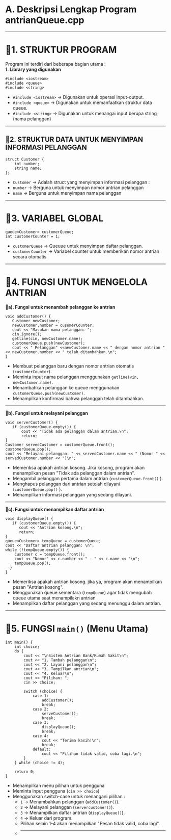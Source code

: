 # A. Deskripsi Lengkap Program antrianQueue.cpp
---
# 📌1. STRUKTUR PROGRAM
Program ini terdiri dari beberapa bagian utama :
<br>**1. Library yang digunakan**
```
#include <iostream>
#include <queue>
#include <string>
```
* `#include <iostream>` &rarr; Digunakan untuk operasi input-output.
* `#include <queue>` &rarr; Digunakan untuk memanfaatkan struktur data queue.
* `#include <string>` &rarr; Digunakan untuk menangai input berupa string (nama pelanggan)
---
## 📌2. STRUKTUR DATA UNTUK MENYIMPAN INFORMASI PELANGGAN
```
struct Customer {
    int number;
    string name;
};
```
* `Customer` &rarr; Adalah struct yang menyimpan informasi pelanggan :
* `number` &rarr; Berguna untuk menyimpan nomor antrian pelanggan
* `name` &rarr; Berguna untuk menyimpan nama pelanggan
---
# 📌3. VARIABEL GLOBAL
```
queue<Customer> customerQueue;
int customerCounter = 1;
```
* `customerQueue` &rarr; Queuue untuk menyimpan daftar pelanggan.
* `customerCounter` &rarr; Variabel counter untuk memberikan nomor antrian secara otomatis
--- 
# 📌4. FUNGSI UNTUK MENGELOLA ANTRIAN
**🔷a). Fungsi untuk menambah pelanggan ke antrian**
```
void addCustomer() {
   Customer newCustomer;
   newCustomer.number = cusomerCounter;
   cout << "Masukan nama pelanggan: ";
   cin.ignore();
   getline(cin, newCustomer.name);
   customerQueue.push(newCustomer);
   cout << " Pelanggan" <<newCustomer.name << " dengan nomor antrian " << newCustomer.number << " telah ditambahkan.\n";
}
```
* Membuat pelanggan baru dengan nomor antrian otomatis (`customerCounter`).
* Meminta input nama pelanggan menggunakan `getline(vin, newCustomer.name)`.
* Menambahkan pelanggan ke queue menggunakan `customerQueue.push(newCustomer)`.
* Menampilkan konfirmasi bahwa pelanggan telah ditambahkan.
--- 
**🔷b). Fungsi untuk melayani pelanggan**
```
void serverCustomer() {
   if (customerQueue.empty()) {
       cout << "Tidak ada pelanggan dalam antrian.\n";
       return;
}
Customer servedCustomer = customerQueue.front();
customerQueue.pop();
cout << "Melayani pelanggan: " << servedCustomer.name << " (Nomor " << servedCustomer.number << ")\n";
```
* Memeriksa apakah antrian kosong. Jika kosong, program akan menampilkan pesan "Tidak ada pelanggan dalam antrian".
* Mengambil pelanggan pertama dalam antrian (`customerQueue.front()` ).
* Menghapus pelanggan dari antrian setelah dilayani (`customerQueue.pop()` ).
* Menampilkan informasi pelanggan yang sedang dilayani.
--- 
**🔷c). Fungsi untuk menampilkan daftar antrian**
```
void displayQueue() {
   if (customerQueue.empty()) {
      cout << "Antrian kosong.\n";
      return;
} 
queue<Customer> tempQueue = customerQueue;
cout << "Daftar antrian pelanggan: \n";
while (!tempQueue.empty()) {
    Customer c = tempQueue.front();
    cout << "Nomor" << c.number << " - " << c.name << "\n";
    tempQueue.pop();
  }
}
```
* Memeriksa apakah antrian kosong. jika ya, program akan menampilkan pesan "Antrian kosong".
* Menggunakan queue sementara (`tempQueue`) agar tidak mengubah queue utama saat menampilakn antrian
* Menampilkan daftar pelanggan yang sedang menunggu dalam antrian.
--- 
# 📌5. FUNGSI `main()` (Menu Utama) 
```
int main() {
    int choice;
    do {
        cout << "\nSistem Antrian Bank/Rumah Sakit\n";
        cout << "1. Tambah pelanggan\n";
        cout << "2. Layani pelanggan\n";
        cout << "3. Tampilkan antrian\n";
        cout << "4. Keluar\n";
        cout << "Pilihan: ";
        cin >> choice;
        
        switch (choice) {
            case 1:
                addCustomer();
                break;
            case 2:
                serveCustomer();
                break;
            case 3:
                displayQueue();
                break;
            case 4:
                cout << "Terima kasih!\n";
                break;
            default:
                cout << "Pilihan tidak valid, coba lagi.\n";
        }
    } while (choice != 4);
    
    return 0;
}
```
* Menampilkan menu pilihan untuk pengguna
* Meminta input pengguna (`cin >> choice`)
* Menggunakan switch-case untuk menangani pilihan :
  * `1` &rarr; Menambahkan pelanggan (`addCustomer()`).
  * `2` &rarr; Melayani pelanggan (`servercustomer()`).
  * `3` &rarr; Menampilkan daftar antrian (`displayQueue()`).
  * `4` &rarr; Keluar dari program.
  * Pilihan selain 1-4 akan menampilkan "Pesan tidak valid, coba lagi".
  * --- 





